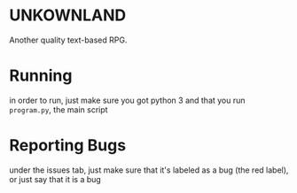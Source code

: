 # UNKOWNLAND
Another quality text-based RPG. 

# Running
in order to run, just make sure you got python 3 and that you run `program.py`, the main script

# Reporting Bugs
under the issues tab, just make sure that it's labeled as a bug (the red label), or just say that it is a bug
